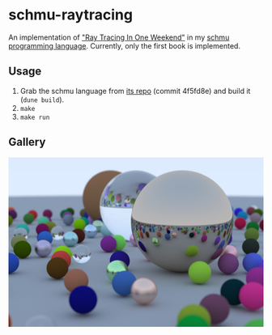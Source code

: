 # schmu-raytracing
An implementation of ["Ray Tracing In One Weekend"](https://raytracing.github.io/books/RayTracingInOneWeekend.html) in my [schmu programming language](https://github.com/tjammer/schmu). Currently, only the first book is implemented.

## Usage
1. Grab the schmu language from [its repo](https://github.com/tjammer/schmu) (commit 4f5fd8e) and build it (`dune build`).
2. `make`
3. `make run`

## Gallery
![Ray Tracing In One Weekend cover like](images/image-1200.jpg)
